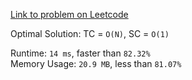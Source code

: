 [Link to problem on Leetcode](https://leetcode.com/problems/maximum-depth-of-binary-tree/)


Optimal Solution: TC = `O(N)`, SC = `O(1)`

Runtime: `14 ms`, faster than `82.32%` <br>
Memory Usage: `20.9 MB`, less than `81.07%`<br>